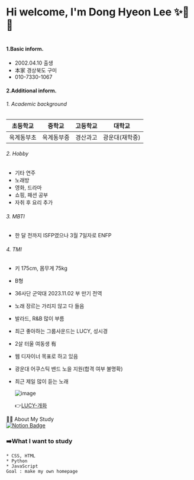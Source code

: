<h1>
  Hi welcome, I'm Dong Hyeon Lee ✨🎸🎤
<h1>
  

  
#### 1.Basic inform.
- 2002.04.10 출생
- 本家 경상북도 구미 
- 010-7330-1067

#### 2.Additional inform.
  ######  1. Academic background
| 초등학교 | 중학교 |  고등학교  | 대학교 |
|---|---|---|---|
| 옥계동부초 | 옥계동부중 | 경산과고 | 광운대(재학중) |

  ######  2. Hobby
   - 기타 연주
   - 노래방 
   - 영화, 드라마
   - 쇼핑, 패션 공부
   - 자취 후 요리 추가

  ######  3. MBTI 
   - 한 달 전까지 ISFP였으나 3월 7일자로 ENFP

  ######  4. TMI
   - 키 175cm, 몸무게 75kg
   - B형
   - 36사단 군악대 2023.11.02 부 만기 전역
   - 노래 장르는 가리지 않고 다 들음
   - 발라드, R&B 많이 부름
   - 최근 좋아하는 그룹사운드는 LUCY, 성시경
   - 2살 터울 여동생 有
   - 웹 디자이너 목표로 하고 있음
   - 광운대 어쿠스틱 밴드 노을 지원(합격 여부 불명확)
   - 최근 제일 많이 듣는 노래 <br/>
   
     ![image](https://image.bugsm.co.kr/album/images/500/203234/20323442.jpg)

      👉[LUCY-개화](https://www.youtube.com/watch?v=2-P-NIiLiQc)


🙇‍♂️ About My Study <br/>
 [![Notion Badge](https://img.shields.io/badge/Notion-000000?style=flat-square&logo=Notion&logoColor=white&link=https://www.notion.so/Front-end-Study-MainPage-639b3309504f4ee8ad21297c53ecd906?p=2b97ff9d8e284deea95f99fe4885d6cb&pm=s)](https://www.notion.so/Front-end-Study-MainPage-639b3309504f4ee8ad21297c53ecd906?p=2b97ff9d8e284deea95f99fe4885d6cb&pm=s)

### ➡️What I want to study
    * CSS, HTML
    * Python
    * JavaScript
    Goal : make my own homepage
